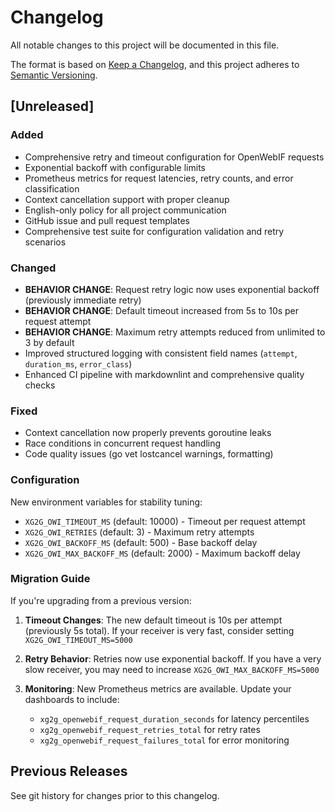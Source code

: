 # Changelog

All notable changes to this project will be documented in this file.

The format is based on [Keep a Changelog](https://keepachangelog.com/en/1.0.0/),
and this project adheres to [Semantic Versioning](https://semver.org/spec/v2.0.0.html).

## [Unreleased]

### Added

- Comprehensive retry and timeout configuration for OpenWebIF requests
- Exponential backoff with configurable limits
- Prometheus metrics for request latencies, retry counts, and error classification
- Context cancellation support with proper cleanup
- English-only policy for all project communication
- GitHub issue and pull request templates
- Comprehensive test suite for configuration validation and retry scenarios

### Changed

- **BEHAVIOR CHANGE**: Request retry logic now uses exponential backoff (previously immediate retry)
- **BEHAVIOR CHANGE**: Default timeout increased from 5s to 10s per request attempt
- **BEHAVIOR CHANGE**: Maximum retry attempts reduced from unlimited to 3 by default
- Improved structured logging with consistent field names (`attempt`, `duration_ms`, `error_class`)
- Enhanced CI pipeline with markdownlint and comprehensive quality checks

### Fixed

- Context cancellation now properly prevents goroutine leaks
- Race conditions in concurrent request handling
- Code quality issues (go vet lostcancel warnings, formatting)

### Configuration

New environment variables for stability tuning:

- `XG2G_OWI_TIMEOUT_MS` (default: 10000) - Timeout per request attempt
- `XG2G_OWI_RETRIES` (default: 3) - Maximum retry attempts  
- `XG2G_OWI_BACKOFF_MS` (default: 500) - Base backoff delay
- `XG2G_OWI_MAX_BACKOFF_MS` (default: 2000) - Maximum backoff delay

### Migration Guide

If you're upgrading from a previous version:

1. **Timeout Changes**: The new default timeout is 10s per attempt (previously 5s total). If your receiver is very fast, consider setting `XG2G_OWI_TIMEOUT_MS=5000`

2. **Retry Behavior**: Retries now use exponential backoff. If you have a very slow receiver, you may need to increase `XG2G_OWI_MAX_BACKOFF_MS=5000`

3. **Monitoring**: New Prometheus metrics are available. Update your dashboards to include:
   - `xg2g_openwebif_request_duration_seconds` for latency percentiles
   - `xg2g_openwebif_request_retries_total` for retry rates
   - `xg2g_openwebif_request_failures_total` for error monitoring

## Previous Releases

See git history for changes prior to this changelog.

